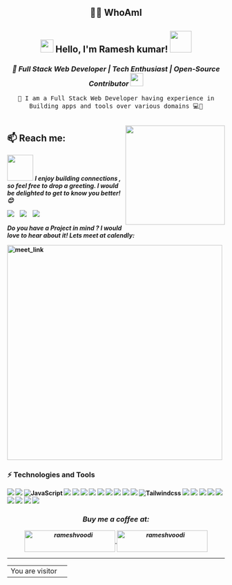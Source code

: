 <h2 align="center"> 👨‍💻 WhoAmI</h2>

<h2 align="center"><img src="https://emojis.slackmojis.com/emojis/images/1531849430/4246/blob-sunglasses.gif?1531849430" width="30"/> Hello, I'm Ramesh kumar! <img src="https://media.giphy.com/media/12oufCB0MyZ1Go/giphy.gif" width="50"></h2>

<h3 align="center"><em>🚀 Full Stack Web Developer | Tech Enthusiast | Open-Source Contributor</em>
</a><img src="https://media.giphy.com/media/WUlplcMpOCEmTGBtBW/giphy.gif" width="30"> 
</em></h3>

<!-- ### <img  src="https://media.giphy.com/media/VgCDAzcKvsR6OM0uWg/giphy.gif" width="50">   -->

<p align="center">
  <samp>
  👋  I am a Full Stack Web Developer having experience in Building apps and tools over various domains 💻🚀
  </samp>
  <br> <br>
</p>


<img align='right' src="https://media.giphy.com/media/M9gbBd9nbDrOTu1Mqx/giphy.gif" width="230">

## 📫 Reach me:
<img src="https://media.giphy.com/media/LnQjpWaON8nhr21vNW/giphy.gif" width="60"> <em><b>I enjoy building connections , so feel free to drop a greeting. <b>I would be delighted to get to know you better!<b>😊</em>
<p >
  <a target="_blank"href="https://www.linkedin.com/in/voodi-r-2b5497217/"><img src="https://img.shields.io/badge/linkedin-%230077B5.svg?&style=for-the-badge&logo=linkedin&logoColor=white" /></a>&nbsp;&nbsp;&nbsp;
  <a target="_blank"href="https://twitter.com/Rameshvoodi02"><img src="https://img.shields.io/badge/twitter-%231DA1F2.svg?&style=for-the-badge&logo=twitter&logoColor=white" /></a>&nbsp;&nbsp;&nbsp;
  <a href="mailto: rameshvoodi24@gmail.com?subject=Hello%20Ileri,%20From%20Github"><img src="https://img.shields.io/badge/gmail-%23D14836.svg?&style=for-the-badge&logo=gmail&logoColor=white" /></a>&nbsp;&nbsp;&nbsp;
</p>

<em> Do you have a Project in mind ? I would love to hear about it! Lets meet at calendly: </em>


<a href="https://calendly.com/rameshvoodi24/30min" target="_blank"><img width="498" alt="meet_link" src="https://user-images.githubusercontent.com/15426564/144297439-f530f383-e73e-41e0-9914-a9b7d3f432e5.png"></a>


### ⚡  Technologies and Tools 

![](https://img.shields.io/badge/Python-FFD43B?style=for-the-badge&logo=python&logoColor=blue)
![](https://img.shields.io/badge/Solidity-e6e6e6?style=for-the-badge&logo=solidity&logoColor=black)
![JavaScript](https://img.shields.io/badge/JavaScript-323330?style=for-the-badge&logo=javascript&logoColor=F7DF1E)
![](https://img.shields.io/badge/TypeScript-007ACC?style=for-the-badge&logo=typescript&logoColor=white)
![](https://img.shields.io/badge/HTML5-E34F26?style=for-the-badge&logo=html5&logoColor=white)
![](https://img.shields.io/badge/CSS3-1572B6?style=for-the-badge&logo=css3&logoColor=white)
![](https://img.shields.io/badge/Node%20js-339933?style=for-the-badge&logo=nodedotjs&logoColor=white)
![](https://img.shields.io/badge/Express%20js-000000?style=for-the-badge&logo=express&logoColor=white)
![](https://img.shields.io/badge/React-20232A?style=for-the-badge&logo=react&logoColor=61DAFB)
![](https://img.shields.io/badge/next%20js-000000?style=for-the-badge&logo=nextdotjs&logoColor=white)
![](https://img.shields.io/badge/Vite-B73BFE?style=for-the-badge&logo=vite&logoColor=FFD62E)
![](https://img.shields.io/badge/web3%20js-F16822?style=for-the-badge&logo=web3.js&logoColor=white)
![Tailwindcss](https://img.shields.io/badge/Tailwind_CSS-38B2AC?style=for-the-badge&logo=tailwind-css&logoColor=white)
![](https://img.shields.io/badge/MongoDB-4EA94B?style=for-the-badge&logo=mongodb&logoColor=white)
![](https://img.shields.io/badge/Supabase-181818?style=for-the-badge&logo=supabase&logoColor=white)
![](https://img.shields.io/badge/GraphQl-E10098?style=for-the-badge&logo=graphql&logoColor=white)
![](https://img.shields.io/badge/GIT-E44C30?style=for-the-badge&logo=git&logoColor=white)
![](https://img.shields.io/badge/GitHub-100000?style=for-the-badge&logo=github&logoColor=white)
![](https://img.shields.io/badge/VSCode-0078D4?style=for-the-badge&logo=visual%20studio%20code&logoColor=white)
![](https://img.shields.io/badge/PyCharm-000000.svg?&style=for-the-badge&logo=PyCharm&logoColor=white)
![](https://img.shields.io/badge/Vercel-000000?style=for-the-badge&logo=vercel&logoColor=white)
![](https://img.shields.io/badge/Netlify-00C7B7?style=for-the-badge&logo=netlify&logoColor=white)


<h3 align="center"><em>Buy me a coffee at:</h3>
<div align="center">
<p><a href="https://www.buymeacoffee.com/rameshvoodi"> <img align="center" src="https://cdn.buymeacoffee.com/buttons/v2/default-yellow.png" height="50" width="210" alt="rameshvoodi" /></a><a href="https://ko-fi.com/rameshvoodi"> <img align="center" src="https://cdn.ko-fi.com/cdn/kofi3.png?v=3" height="50" width="210" alt="rameshvoodi" /></a></p>
</div>

<hr>
<table align="center">
  <tr>
    <td>You are visitor</td>
    <td><img src="https://profile-counter.glitch.me/rameshvoodi/count.svg" alt="" /></td>
  </tr>
</table>
